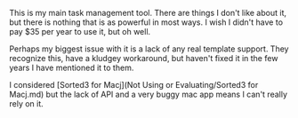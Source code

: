 This is my main task management tool. There are things I don't like about it, but there is nothing that is as powerful in most ways. I wish I didn't have to pay $35 per year to use it, but oh well. 

Perhaps my biggest issue with it is a lack of any real template support. They recognize this, have a kludgey workaround, but haven't fixed it in the few years I have mentioned it to them. 

I considered [Sorted3 for Macj](Not Using or Evaluating/Sorted3 for Macj.md) but the lack of API and a very buggy mac app means I can't really rely on it.    